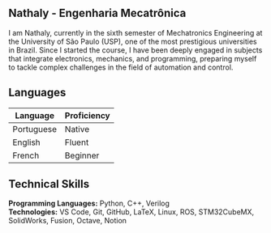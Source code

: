 ## Nathaly - Engenharia Mecatrônica

I am Nathaly, currently in the sixth semester of Mechatronics Engineering at the University of São Paulo (USP), one of the most prestigious universities in Brazil. Since I started the course, I have been deeply engaged in subjects that integrate electronics, mechanics, and programming, preparing myself to tackle complex challenges in the field of automation and control.

## Languages

| Language    |  Proficiency |
|-------------|--------------|
| Portuguese  |  Native      |
| English     |  Fluent      |
| French      |  Beginner    |

## Technical Skills

**Programming Languages:** Python, C++, Verilog  
**Technologies:** VS Code, Git, GitHub, LaTeX, Linux, ROS, STM32CubeMX, SolidWorks, Fusion, Octave, Notion


